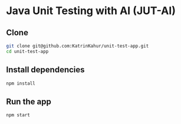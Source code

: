 # Java Unit Testing with AI (JUT-AI)
## Clone
```bash
git clone git@github.com:KatrinKahur/unit-test-app.git
cd unit-test-app
```
## Install dependencies
```bash
npm install
```
## Run the app
```bash
npm start
```
